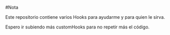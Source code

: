 #Nota

Este repositorio contiene varios Hooks para ayudarme y para quien le sirva.

Espero ir subiendo más customHooks para no repetir más el código.